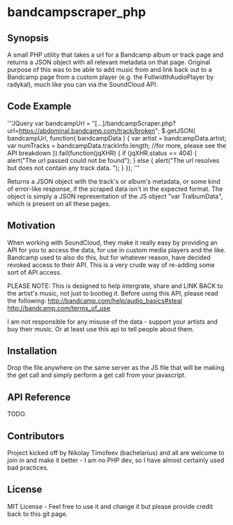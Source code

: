 # bandcampscraper_php

## Synopsis

A small PHP utility that takes a url for a Bandcamp album or track page and returns a JSON object with all relevant metadata on that page. Original purpose of this was to be able to add music from and link back out to a Bandcamp page from a custom player (e.g. the FullwidthAudioPlayer by radykal), much like you can via the SoundCloud API.

## Code Example

'''JQuery
var bandcampUrl = "[...]/bandcampScraper.php?url=https://abdominal.bandcamp.com/track/broken";
$.getJSON( bandcampUrl, function( bandcampData ) {
  var artist = bandcampData.artist;
  var numTracks = bandcampData.trackInfo.length;
  //for more, please see the API breakdown
}).fail(function(jqXHR) {
  if (jqXHR.status == 404) {
    alert("The url passed could not be found");
  } else {
    alert("The url resolves but does not contain any track data. ");
  }
});
'''

Returns a JSON object with the track's or album's metadata, or some kind of error-like response, if the scraped data isn't in the expected format. The object is simply a JSON representation of the JS object "var TralbumData", which is present on all these pages.

## Motivation

When working with SoundCloud, they make it really easy by providing an API for you to access the data, for use in custom media players and the like. Bandcamp used to also do this, but for whatever reason, have decided revoked access to their API. This is a very crude way of re-adding some sort of API access.

PLEASE NOTE: This is designed to help intergrate, share and LINK BACK to the artist's music, not just to bootleg it. Before using this API, please read the following:
 http://bandcamp.com/help/audio_basics#steal
 http://bandcamp.com/terms_of_use

I am not responsible for any misuse of the data - support your artists and buy their music. Or at least use this api to tell people about them.

## Installation

Drop the file anywhere on the same server as the JS file that will be making the get call and simply perform a get call from your javascript.

## API Reference

TODO.

## Contributors

Project kicked off by Nikolay Timofeev (bachelarius) and all are welcome to join in and make it better - I am no PHP dev, so I have almost certainly used bad practices.

## License

MIT License - Feel free to use it and change it but please provide credit back to this git page.
